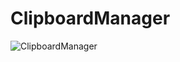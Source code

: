 # ClipboardManager

![ClipboardManager](https://raw.githubusercontent.com/ansen666/images/master/ClipboardManager/ClipboardManager.png)
